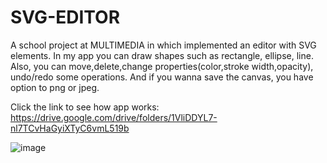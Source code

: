 # SVG-EDITOR
A school project at MULTIMEDIA in which implemented an editor with SVG elements. In my app you can draw shapes such as rectangle, ellipse, line. Also, you can move,delete,change properties(color,stroke width,opacity), undo/redo some operations. And if you wanna save the canvas, you have option to png or jpeg.

Click the link to see how app works: 
https://drive.google.com/drive/folders/1VliDDYL7-nl7TCvHaGyiXTyC6vmL519b

![image](https://user-images.githubusercontent.com/79623557/176172590-ac9dfa1f-dab6-4fdc-bcf0-247bf88ba884.png)

